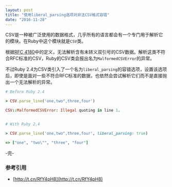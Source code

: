 ```yaml
---
layout: post
title: "使用liberal_parsing选项对非法CSV格式容错"
date: "2016-11-28"
---
```


CSV是一种被广泛使用的数据格式，几乎所有的语言都会有一个专门用于解析它的模块。在Ruby中这个模块就是`CSV`类。

根据[RFC 4180](https://tools.ietf.org/html/rfc4180#page-4)中的定义，无法解析含有未转义双引号的CSV数据。解析这类不符合RFC标准的CSV，Ruby的CSV类会报出名为`MalformedCSVError`的异常。


不过Ruby 2.4为CSV类引入了一个名为`liberal_parsing`的容错选项，设置该选项后，即使是面对一些不符合RFC标准的数据，也依然会尝试解析它们而不是直接抛出一个无法解析的异常。

```ruby
# Before Ruby 2.4

> CSV.parse_line('one,two",three,four')

CSV::MalformedCSVError: Illegal quoting in line 1.


# With Ruby 2.4

> CSV.parse_line('one,two",three,four', liberal_parsing: true)

=> ["one", "two\"", "three", "four"]
```

-完-

### 参考引用
+ [http://t.cn/RfY4pH8](http://t.cn/RfY4pH8)
